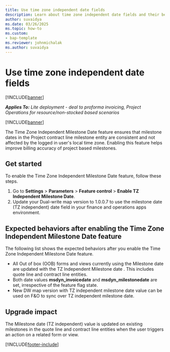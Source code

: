 ```yaml
---
title: Use time zone independent date fields
description: Learn about time zone independent date fields and their behavior in the context of Project Operations
author: suvaidya
ms.date: 03/26/2025
ms.topic: how-to
ms.custom: 
- bap-template
ms.reviewer: johnmichalak
ms.author: suvaidya
---
```

# Use time zone independent date fields

[!INCLUDE[banner](../includes/banner.md)]

_**Applies To:** Lite deployment - deal to proforma invoicing, Project Operations for resource/non-stocked based scenarios_

[!INCLUDE[banner](../includes/banner.md)]

The Time Zone Independent Milestone Date feature ensures that milestone dates in the Project contract line milestone entity are consistent and not affected by the logged in user's local time zone. Enabling this feature helps improve billing accuracy of project based milestones.  

## Get started

To enable the Time Zone Independent Milestone Date feature, follow these steps.

1. Go to  **Settings** \> **Parameters** \> **Feature control** \> **Enable TZ Independent Milestone Date**. 
2. Update your Dual-write map version to 1.0.0.7 to use the milestone date (TZ independent) date field in your finance and operations apps environment.


## Expected behaviors after enabling the Time Zone Independent Milestone Date feature 

The following list shows the expected behaviors after you enable the Time Zone Independent Milestone Date feature.

- All Out of box (OOB) forms and views currently using the Milestone date are updated with the TZ Independent Milestone date . This includes quote line and contract line entities.
- Both date values **msdyn_invoicedate** and **msdyn_milestonedate** are set, irrespective of the feature flag state.
- New DW map version with TZ independent milestone date value can be used on F&O to sync over TZ independent milestone date. 

## Upgrade impact

The Milestone date (TZ independent) value is updated on existing milestones in the quote line and contract line entities when the user triggers an action on a related form or view. 

[!INCLUDE[footer-include](../../../includes/footer-banner.md)]
